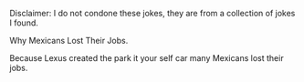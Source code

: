 Disclaimer: I do not condone these jokes, they are from a collection of jokes I found.

Why Mexicans Lost Their Jobs.

Because Lexus created the park it your self car many Mexicans lost their jobs.


